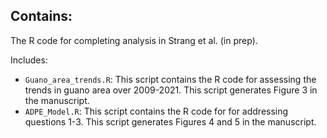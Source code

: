 ## Contains:
The R code for completing analysis in Strang et al. (in prep).

Includes:
- `Guano_area_trends.R`: This script contains the R code for assessing the trends in guano area over 2009-2021. This script generates Figure 3 in the manuscript.
- `ADPE_Model.R`: This script contains the R code for for addressing questions 1-3. This script generates Figures 4 and 5 in the manuscript.

